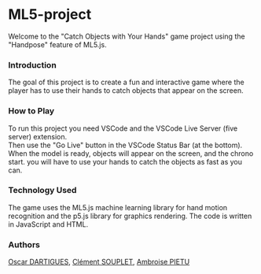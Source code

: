 # ML5-project
Welcome to the "Catch Objects with Your Hands" game project using the "Handpose" feature of ML5.js.

### Introduction
The goal of this project is to create a fun and interactive game where the player has to use their hands to catch objects that appear on the screen.

### How to Play
To run this project you need VSCode and the VSCode Live Server (five server) extension.    
Then use the "Go Live" button in the VSCode Status Bar (at the bottom).  
When the model is ready, objects will appear on the screen, and the chrono start. you will have to use your hands to catch the objects as fast as you can.

### Technology Used
The game uses the ML5.js machine learning library for hand motion recognition and the p5.js library for graphics rendering. The code is written in JavaScript and HTML.

### Authors
[Oscar DARTIGUES](https://github.com/Scarboule), [Clément SOUPLET](https://github.com/Clansou), [Ambroise PIETU](https://github.com/FrAmbroise)